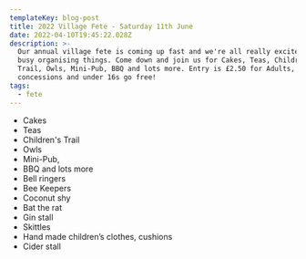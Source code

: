 ```yaml
---
templateKey: blog-post
title: 2022 Village Fete - Saturday 11th June
date: 2022-04-10T19:45:22.028Z
description: >-
  Our annual village fete is coming up fast and we're all really excited and
  busy organising things. Come down and join us for Cakes, Teas, Children's
  Trail, Owls, Mini-Pub, BBQ and lots more. Entry is £2.50 for Adults, £1 for
  concessions and under 16s go free!
tags:
  - fete
---
```

* Cakes
* Teas
* Children's Trail
* Owls
* Mini-Pub,
* BBQ and lots more
* Bell ringers
* Bee Keepers
* Coconut shy
* Bat the rat
* Gin stall
* Skittles
* Hand made children’s clothes, cushions
* Cider stall
